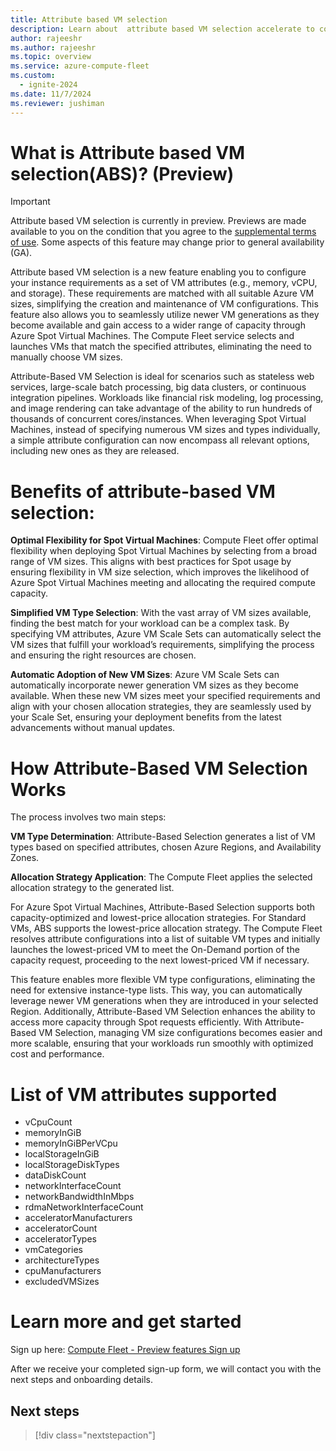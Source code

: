 ```yaml
---
title: Attribute based VM selection 
description: Learn about  attribute based VM selection accelerate to configure your VM requirements.
author: rajeeshr
ms.author: rajeeshr
ms.topic: overview
ms.service: azure-compute-fleet
ms.custom:
  - ignite-2024
ms.date: 11/7/2024
ms.reviewer: jushiman
---
```


# What is Attribute based VM selection(ABS)? (Preview)

> [!IMPORTANT]
> Attribute based VM selection is currently in preview. Previews are made available to you on the condition that you agree to the [supplemental terms of use](https://azure.microsoft.com/support/legal/preview-supplemental-terms/). Some aspects of this feature may change prior to general availability (GA). 

Attribute based VM selection is a new feature enabling you to configure your instance requirements as a set of VM attributes (e.g., memory, vCPU, and storage). These requirements are matched with all suitable Azure VM sizes, simplifying the creation and maintenance of VM configurations. This feature also allows you to seamlessly utilize newer VM generations as they become available and gain access to a wider range of capacity through Azure Spot Virtual Machines. The Compute Fleet service selects and launches VMs that match the specified attributes, eliminating the need to manually choose VM sizes.

Attribute-Based VM Selection is ideal for scenarios such as stateless web services, large-scale batch processing, big data clusters, or continuous integration pipelines. Workloads like financial risk modeling, log processing, and image rendering can take advantage of the ability to run hundreds of thousands of concurrent cores/instances. When leveraging Spot Virtual Machines, instead of specifying numerous VM sizes and types individually, a simple attribute configuration can now encompass all relevant options, including new ones as they are released.

# Benefits of attribute-based VM selection:

**Optimal Flexibility for Spot Virtual Machines**:  Compute Fleet offer optimal flexibility when deploying Spot Virtual Machines by selecting from a broad range of VM sizes. This aligns with best practices for Spot usage by ensuring flexibility in VM size selection, which improves the likelihood of Azure Spot Virtual Machines meeting and allocating the required compute capacity.

**Simplified VM Type Selection**: With the vast array of VM sizes available, finding the best match for your workload can be a complex task. By specifying VM attributes, Azure VM Scale Sets can automatically select the VM sizes that fulfill your workload’s requirements, simplifying the process and ensuring the right resources are chosen.

**Automatic Adoption of New VM Sizes**: Azure VM Scale Sets can automatically incorporate newer generation VM sizes as they become available. When these new VM sizes meet your specified requirements and align with your chosen allocation strategies, they are seamlessly used by your Scale Set, ensuring your deployment benefits from the latest advancements without manual updates.

# How Attribute-Based VM Selection Works

The process involves two main steps:

**VM Type Determination**: Attribute-Based Selection generates a list of VM types based on specified attributes, chosen Azure Regions, and Availability Zones.

**Allocation Strategy Application**: The Compute Fleet applies the selected allocation strategy to the generated list.

For Azure Spot Virtual Machines, Attribute-Based Selection supports both capacity-optimized and lowest-price allocation strategies. For Standard VMs, ABS supports the lowest-price allocation strategy. The Compute Fleet resolves attribute configurations into a list of suitable VM types and initially launches the lowest-priced VM to meet the On-Demand portion of the capacity request, proceeding to the next lowest-priced VM if necessary.

This feature enables more flexible VM type configurations, eliminating the need for extensive instance-type lists. This way, you can automatically leverage newer VM generations when they are introduced in your selected Region. Additionally, Attribute-Based VM Selection enhances the ability to access more capacity through Spot requests efficiently.
With Attribute-Based VM Selection, managing VM size configurations becomes easier and more scalable, ensuring that your workloads run smoothly with optimized cost and performance.

# List of VM attributes supported

-	vCpuCount
-	memoryInGiB
-	memoryInGiBPerVCpu
-	localStorageInGiB
-	localStorageDiskTypes
-	dataDiskCount
-	networkInterfaceCount
-	networkBandwidthInMbps
-	rdmaNetworkInterfaceCount
-	acceleratorManufacturers
-	acceleratorCount
-	acceleratorTypes	
-	vmCategories
-	architectureTypes
-	cpuManufacturers
-	excludedVMSizes

# Learn more and get started
 
Sign up here: [Compute Fleet - Preview features Sign up](https://forms.office.com/pages/responsepage.aspx?id=v4j5cvGGr0GRqy180BHbRyYHv8J_khRKqQeYhVEgwSVUMFU1V0M0WU9ZNlA3UFA1SzdIUVY0TEVYSS4u&origin=lprLink&route=shorturl)

After we receive your completed sign-up form, we will contact you with the next steps and onboarding details.

## Next steps
> [!div class="nextstepaction"]

